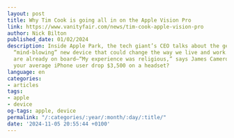```yaml
---
layout: post
title: Why Tim Cook is going all in on the Apple Vision Pro
link: https://www.vanityfair.com/news/tim-cook-apple-vision-pro
author: Nick Bilton
published_date: 01/02/2024
description: Inside Apple Park, the tech giant’s CEO talks about the genesis of a
  “mind-blowing” new device that could change the way we live and work. A-list directors
  are already on board—“My experience was religious,” says James Cameron—but will
  your average iPhone user drop $3,500 on a headset?
language: en
categories:
- articles
tags:
- apple
- device
og-tags: apple, device
permalink: "/:categories/:year/:month/:day/:title/"
date: '2024-11-05 20:55:44 +0100'
---
```

